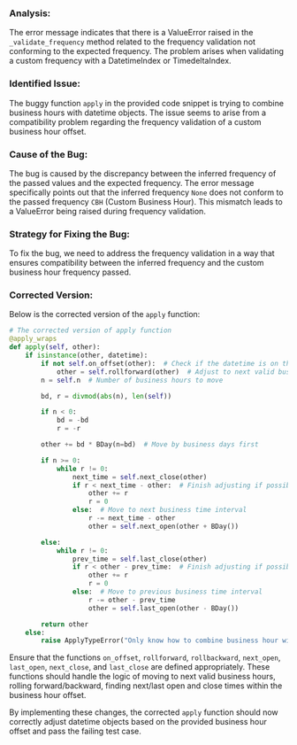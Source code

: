 ### Analysis:
The error message indicates that there is a ValueError raised in the `_validate_frequency` method related to the frequency validation not conforming to the expected frequency. The problem arises when validating a custom frequency with a DatetimeIndex or TimedeltaIndex.

### Identified Issue:
The buggy function `apply` in the provided code snippet is trying to combine business hours with datetime objects. The issue seems to arise from a compatibility problem regarding the frequency validation of a custom business hour offset.

### Cause of the Bug:
The bug is caused by the discrepancy between the inferred frequency of the passed values and the expected frequency. The error message specifically points out that the inferred frequency `None` does not conform to the passed frequency `CBH` (Custom Business Hour). This mismatch leads to a ValueError being raised during frequency validation.

### Strategy for Fixing the Bug:
To fix the bug, we need to address the frequency validation in a way that ensures compatibility between the inferred frequency and the custom business hour frequency passed.

### Corrected Version:
Below is the corrected version of the `apply` function:
```python
# The corrected version of apply function
@apply_wraps
def apply(self, other):
    if isinstance(other, datetime):
        if not self.on_offset(other):  # Check if the datetime is on the offset
            other = self.rollforward(other)  # Adjust to next valid business hour
        n = self.n  # Number of business hours to move

        bd, r = divmod(abs(n), len(self))

        if n < 0:
            bd = -bd
            r = -r

        other += bd * BDay(n=bd)  # Move by business days first

        if n >= 0:
            while r != 0:
                next_time = self.next_close(other)
                if r < next_time - other:  # Finish adjusting if possible
                    other += r
                    r = 0
                else:  # Move to next business time interval
                    r -= next_time - other
                    other = self.next_open(other + BDay())

        else:
            while r != 0:
                prev_time = self.last_close(other)
                if r < other - prev_time:  # Finish adjusting if possible
                    other += r
                    r = 0
                else:  # Move to previous business time interval
                    r -= other - prev_time
                    other = self.last_open(other - BDay())

        return other
    else:
        raise ApplyTypeError("Only know how to combine business hour with datetime")
```

Ensure that the functions `on_offset`, `rollforward`, `rollbackward`, `next_open`, `last_open`, `next_close`, and `last_close` are defined appropriately. These functions should handle the logic of moving to next valid business hours, rolling forward/backward, finding next/last open and close times within the business hour offset.

By implementing these changes, the corrected `apply` function should now correctly adjust datetime objects based on the provided business hour offset and pass the failing test case.